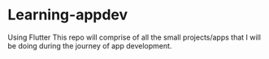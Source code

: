 # Learning-appdev
Using Flutter
This repo will comprise of all the small projects/apps that I will be doing during the journey of app development. 
